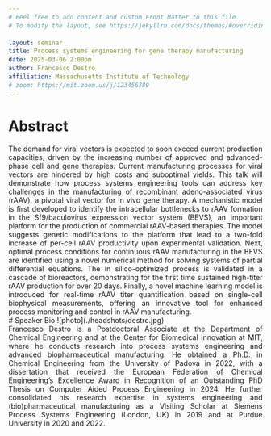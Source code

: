 ```yaml
---
# Feel free to add content and custom Front Matter to this file.
# To modify the layout, see https://jekyllrb.com/docs/themes/#overriding-theme-defaults

layout: seminar
title: Process systems engineering for gene therapy manufacturing
date: 2025-03-06 2:00pm
author: Francesco Destro
affiliation: Massachusetts Institute of Technology
# zoom: https://mit.zoom.us/j/123456789
---
```

# Abstract
<div style="text-align: justify;">
The demand for viral vectors is expected to soon exceed current production capacities, driven by the increasing number of approved and advanced-phase cell and gene therapies. Current manufacturing processes for viral vectors are hindered by high costs and suboptimal yields. This talk will demonstrate how process systems engineering tools can address key challenges in the manufacturing of recombinant adeno-associated virus (rAAV), a pivotal viral vector for in vivo gene therapy. A mechanistic model is first developed to identify the intracellular bottlenecks to rAAV formation in the Sf9/baculovirus expression vector system (BEVS), an important platform for the production of commercial rAAV-based therapies. The model suggests genetic modifications to the platform that lead to a two-fold increase of per-cell rAAV productivity upon experimental validation. Next, optimal process conditions for continuous rAAV manufacturing in the BEVS are identified using a novel numerical method for solving systems of partial differential equations. The in silico-optimized process is validated in a cascade of bioreactors, demonstrating for the first time sustained high-titer rAAV production for over 20 days. Finally, a novel machine learning model is introduced for real-time rAAV titer quantification based on single-cell biophysical measurements, offering an innovative tool for enhanced process monitoring and control in rAAV manufacturing.
</div>
# Speaker Bio
![photo](./headshots/destro.jpg)
<div style="text-align: justify;">
Francesco Destro is a Postdoctoral Associate at the Department of Chemical Engineering and at the Center for Biomedical Innovation at MIT, where he conducts research into process systems engineering and advanced biopharmaceutical manufacturing. He obtained a Ph.D. in Chemical Engineering from the University of Padova in 2022, with a dissertation that received the European Federation of Chemical Engineering’s Excellence Award in Recognition of an Outstanding PhD Thesis on Computer Aided Process Engineering in 2024. He further consolidated his research expertise in systems engineering and (bio)pharmaceutical manufacturing as a Visiting Scholar at Siemens Process Systems Engineering (London, UK) in 2019 and at Purdue University in 2020 and 2022.
</div>

